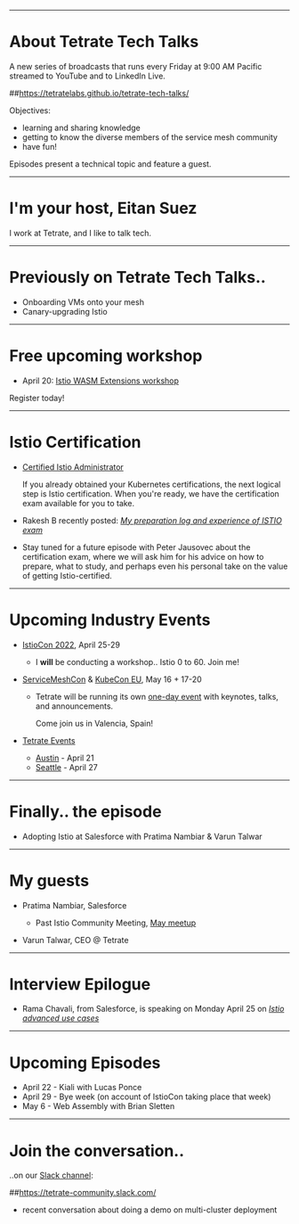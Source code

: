 
---
# About Tetrate Tech Talks

A new series of broadcasts that runs every Friday at 9:00 AM Pacific
  streamed to YouTube and to LinkedIn Live.

##https://tetratelabs.github.io/tetrate-tech-talks/

Objectives:

- learning and sharing knowledge
- getting to know the diverse members of the service mesh community
- have fun!

Episodes present a technical topic and feature a guest.

---
# I'm your host, Eitan Suez

I work at Tetrate, and I like to talk tech.

---
# Previously on Tetrate Tech Talks..

- Onboarding VMs onto your mesh
- Canary-upgrading Istio

---
# Free upcoming workshop

- April 20: [Istio WASM Extensions workshop](https://www.tetrate.io/event/tetrate-istio-wasm-extensions-workshop/)

Register today!

---
# Istio Certification

- [Certified Istio Administrator](https://academy.tetrate.io/courses/certified-istio-administrator)

    If you already obtained your Kubernetes certifications, the next logical step is Istio certification.
    When you're ready, we have the certification exam available for you to take.

- Rakesh B recently posted: [_My preparation log and experience of ISTIO exam_](https://medium.com/@rakeshkumarb08/my-preparation-log-and-experience-of-istio-exam-ciat-certified-istio-administrator-by-tetrate-9b7d8d4aed20)

- Stay tuned for a future episode with Peter Jausovec about the certification exam, where we will ask him for his advice on how to prepare, what to study, and perhaps even his personal take on the value of getting Istio-certified.

---
# Upcoming Industry Events

- [IstioCon 2022](https://events.istio.io/istiocon-2022/), April 25-29

    - I **will** be conducting a workshop.. Istio 0 to 60. Join me!

- [ServiceMeshCon](https://events.linuxfoundation.org/servicemeshcon-europe/) & [KubeCon EU](https://events.linuxfoundation.org/kubecon-cloudnativecon-europe/), May 16 + 17-20

    - Tetrate will be running its own [one-day event](https://www.tetrate.io/event/tetrate-envoy-and-service-mesh-immersion-day/) with keynotes, talks, and announcements.

        Come join us in Valencia, Spain!

- [Tetrate Events](https://www.tetrate.io/events/)
    - [Austin](https://www.eventbrite.com/e/tetrates-austin-roadshow-tickets-313862710817) - April 21
    - [Seattle](https://www.eventbrite.com/e/tetrate-seattle-roadshow-tickets-315787517967) - April 27

---
# Finally.. the episode

- Adopting Istio at Salesforce with Pratima Nambiar & Varun Talwar

---
# My guests

- Pratima Nambiar, Salesforce
    - Past Istio Community Meeting, [May meetup](https://www.youtube.com/watch?v=j273hsoqza0)

- Varun Talwar, CEO @ Tetrate

---
# Interview Epilogue

- Rama Chavali, from Salesforce, is speaking on Monday April 25 on [_Istio advanced use cases_](https://events.istio.io/istiocon-2022/sessions/istio-advanced-usecases/)

---
# Upcoming Episodes

- April 22 - Kiali with Lucas Ponce
- April 29 - Bye week (on account of IstioCon taking place that week)
- May 6 - Web Assembly with Brian Sletten

---
# Join the conversation..

..on our [Slack channel](https://tetrate-community.slack.com/):

##https://tetrate-community.slack.com/

  - recent conversation about doing a demo on multi-cluster deployment